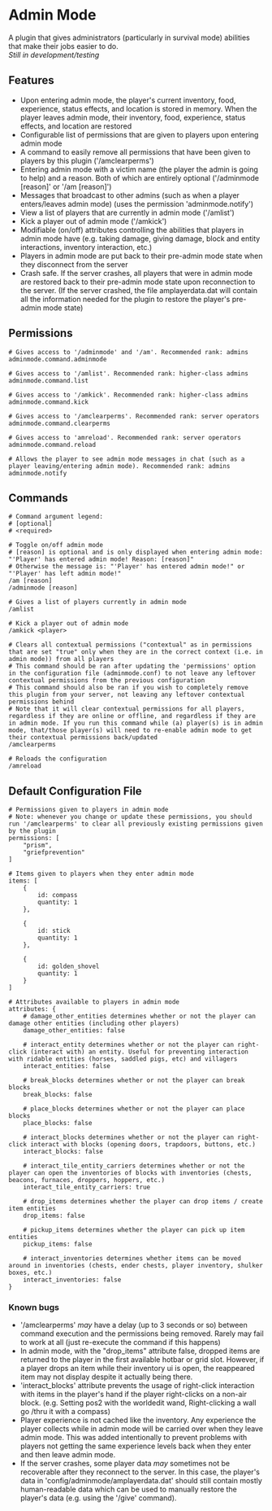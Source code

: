 # Admin Mode
A plugin that gives administrators (particularly in survival mode) abilities that make their jobs easier to do.  
*Still in development/testing*

## Features
- Upon entering admin mode, the player's current inventory, food, experience, status effects, and location is stored in memory. When the player leaves admin mode, their inventory, food, experience, status effects, and location are restored
- Configurable list of permissions that are given to players upon entering admin mode
- A command to easily remove all permissions that have been given to players by this plugin ('/amclearperms')
- Entering admin mode with a victim name (the player the admin is going to help) and a reason. Both of which are entirely optional ('/adminmode [reason]' or '/am [reason]')
- Messages that broadcast to other admins (such as when a player enters/leaves admin mode) (uses the permission 'adminmode.notify')
- View a list of players that are currently in admin mode ('/amlist')
- Kick a player out of admin mode ('/amkick')
- Modifiable (on/off) attributes controlling the abilities that players in admin mode have (e.g. taking damage, giving damage, block and entity interactions, inventory interaction, etc.)
- Players in admin mode are put back to their pre-admin mode state when they disconnect from the server
- Crash safe. If the server crashes, all players that were in admin mode are restored back to their pre-admin mode state upon reconnection to the server. (If the server crashed, the file amplayerdata.dat will contain all the information needed for the plugin to restore the player's pre-admin mode state)

## Permissions
```
# Gives access to '/adminmode' and '/am'. Recommended rank: admins
adminmode.command.adminmode

# Gives access to '/amlist'. Recommended rank: higher-class admins
adminmode.command.list

# Gives access to '/amkick'. Recommended rank: higher-class admins
adminmode.command.kick

# Gives access to '/amclearperms'. Recommended rank: server operators
adminmode.command.clearperms

# Gives access to 'amreload'. Recommended rank: server operators
adminmode.command.reload

# Allows the player to see admin mode messages in chat (such as a player leaving/entering admin mode). Recommended rank: admins
adminmode.notify
```

## Commands
```
# Command argument legend:
# [optional]
# <required>

# Toggle on/off admin mode
# [reason] is optional and is only displayed when entering admin mode: "'Player' has entered admin mode! Reason: [reason]"
# Otherwise the message is: "'Player' has entered admin mode!" or "'Player' has left admin mode!"
/am [reason]
/adminmode [reason]

# Gives a list of players currently in admin mode
/amlist

# Kick a player out of admin mode
/amkick <player>

# Clears all contextual permissions ("contextual" as in permissions that are set "true" only when they are in the correct context (i.e. in admin mode)) from all players
# This command should be ran after updating the 'permissions' option in the configuration file (adminmode.conf) to not leave any leftover contextual permissions from the previous configuration
# This command should also be ran if you wish to completely remove this plugin from your server, not leaving any leftover contextual permissions behind
# Note that it will clear contextual permissions for all players, regardless if they are online or offline, and regardless if they are in admin mode. If you run this command while (a) player(s) is in admin mode, that/those player(s) will need to re-enable admin mode to get their contextual permissions back/updated
/amclearperms

# Reloads the configuration
/amreload
```

## Default Configuration File
```
# Permissions given to players in admin mode
# Note: whenever you change or update these permissions, you should run '/amclearperms' to clear all previously existing permissions given by the plugin
permissions: [
    "prism",
    "griefprevention"
]

# Items given to players when they enter admin mode
items: [
    {
        id: compass
        quantity: 1
    },

    {
        id: stick
        quantity: 1
    },

    {
        id: golden_shovel
        quantity: 1
    }
]

# Attributes available to players in admin mode
attributes: {
    # damage_other_entities determines whether or not the player can damage other entities (including other players)
    damage_other_entities: false

    # interact_entity determines whether or not the player can right-click (interact with) an entity. Useful for preventing interaction with ridable entities (horses, saddled pigs, etc) and villagers
    interact_entities: false

    # break_blocks determines whether or not the player can break blocks
    break_blocks: false

    # place_blocks determines whether or not the player can place blocks
    place_blocks: false

    # interact_blocks determines whether or not the player can right-click interact with blocks (opening doors, trapdoors, buttons, etc.)
    interact_blocks: false

    # interact_tile_entity_carriers determines whether or not the player can open the inventories of blocks with inventories (chests, beacons, furnaces, droppers, hoppers, etc.)
    interact_tile_entity_carriers: true

    # drop_items determines whether the player can drop items / create item entities
    drop_items: false

    # pickup_items determines whether the player can pick up item entities
    pickup_items: false

    # interact_inventories determines whether items can be moved around in inventories (chests, ender chests, player inventory, shulker boxes, etc.)
    interact_inventories: false
}
```

### Known bugs
- '/amclearperms' *may* have a delay (up to 3 seconds or so) between command execution and the permissions being removed. Rarely may fail to work at all (just re-execute the command if this happens)
- In admin mode, with the "drop_items" attribute false, dropped items are returned to the player in the first available hotbar or grid slot. However, if a player drops an item while their inventory ui is open, the reappeared item may not display despite it actually being there.
- 'interact_blocks' attribute prevents the usage of right-click interaction with items in the player's hand if the player right-clicks on a non-air block. (e.g. Setting pos2 with the worldedit wand, Right-clicking a wall go /thru it with a compass)
- Player experience is not cached like the inventory. Any experience the player collects while in admin mode will be carried over when they leave admin mode. This was added intentionally to prevent problems with players not getting the same experience levels back when they enter and then leave admin mode.
- If the server crashes, some player data *may* sometimes not be recoverable after they reconnect to the server. In this case, the player's data in 'config/adminmode/amplayerdata.dat' should still contain mostly human-readable data which can be used to manually restore the player's data (e.g. using the '/give' command).
